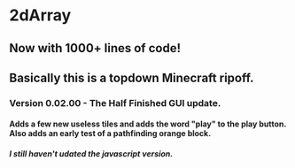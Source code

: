 # 2dArray
## Now with 1000+ lines of code!
## Basically this is a topdown Minecraft ripoff.
### Version 0.02.00 - The Half Finished GUI update.
#### Adds a few new useless tiles and adds the word "play" to the play button. <br>Also adds an early test of a pathfinding orange block.

##### I still haven't udated the javascript version.
